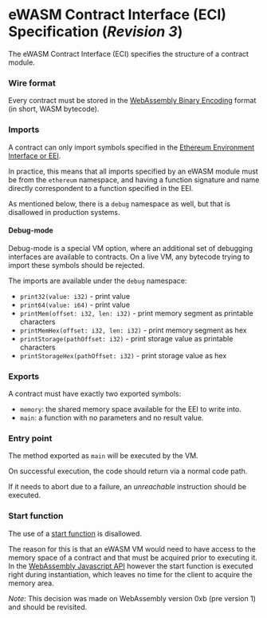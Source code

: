 # eWASM Contract Interface (ECI) Specification (*Revision 3*)

The eWASM Contract Interface (ECI) specifies the structure of a contract module.

### Wire format

Every contract must be stored in the [WebAssembly Binary Encoding](https://github.com/WebAssembly/design/blob/master/BinaryEncoding.md) format (in short, WASM bytecode).

### Imports

A contract can only import symbols specified in the [Ethereum Environment Interface or EEI](./eth_interface.md).

In practice, this means that all imports specified by an eWASM module must be from the `ethereum` namespace,
and having a function signature and name directly correspondent to a function specified in the EEI.

As mentioned below, there is a `debug` namespace as well, but that is disallowed in production systems.

#### Debug-mode

Debug-mode is a special VM option, where an additional set of debugging interfaces are available to contracts.  On a live VM, any bytecode trying to import these
symbols should be rejected.

The imports are available under the `debug` namespace:
- `print32(value: i32)` - print value
- `print64(value: i64)` - print value
- `printMem(offset: i32, len: i32)` - print memory segment as printable characters
- `printMemHex(offset: i32, len: i32)` - print memory segment as hex
- `printStorage(pathOffset: i32)` - print storage value as printable characters
- `printStorageHex(pathOffset: i32)` - print storage value as hex

### Exports

A contract must have exactly two exported symbols:
- `memory`: the shared memory space available for the EEI to write into.
- `main`: a function with no parameters and no result value.

### Entry point

The method exported as `main` will be executed by the VM.

On successful execution, the code should return via a normal code path.

If it needs to abort due to a failure, an *unreachable* instruction should be executed.

### Start function

The use of a [start function](https://webassembly.github.io/spec/core/syntax/modules.html#start-function) is disallowed.

The reason for this is that an eWASM VM would need to have access to the memory space of a contract and that must be acquired prior to executing it.
In the [WebAssembly Javascript API](https://webassembly.org/docs/js/) however the start function is executed right during instantiation, which
leaves no time for the client to acquire the memory area.

*Note:* This decision was made on WebAssembly version 0xb (pre version 1) and should be revisited.
